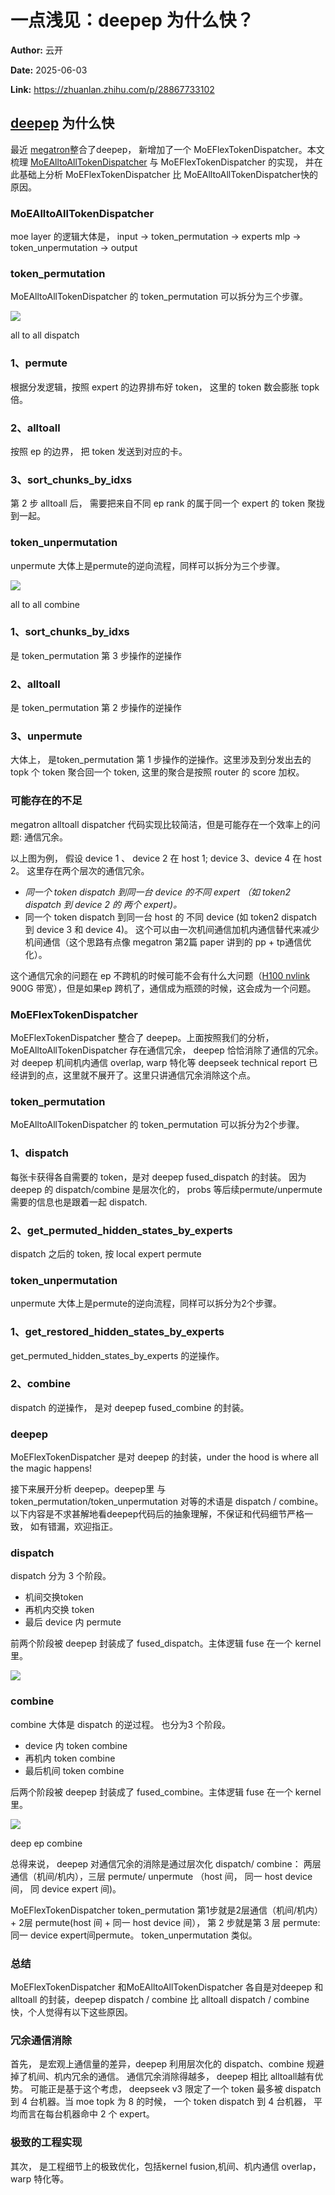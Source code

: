 # 一点浅见：deepep 为什么快？

**Author:** 云开

**Date:** 2025-06-03

**Link:** https://zhuanlan.zhihu.com/p/28867733102

[](https://zhuanlan.zhihu.com/p/29101694086)

## [deepep](https://zhida.zhihu.com/search?content_id=254796055&content_type=Article&match_order=1&q=deepep&zhida_source=entity) 为什么快

最近 [megatron](https://zhida.zhihu.com/search?content_id=254796055&content_type=Article&match_order=1&q=megatron&zhida_source=entity)整合了deepep， 新增加了一个 MoEFlexTokenDispatcher。本文梳理 [MoEAlltoAllTokenDispatcher](https://zhida.zhihu.com/search?content_id=254796055&content_type=Article&match_order=1&q=MoEAlltoAllTokenDispatcher&zhida_source=entity) 与 MoEFlexTokenDispatcher 的实现， 并在此基础上分析 MoEFlexTokenDispatcher 比 MoEAlltoAllTokenDispatcher快的原因。

### MoEAlltoAllTokenDispatcher

moe layer 的逻辑大体是， input -> token\_permutation -> experts mlp -> token\_unpermutation -> output

### token\_permutation

MoEAlltoAllTokenDispatcher 的 token\_permutation 可以拆分为三个步骤。

![](images/v2-3e94eafaca1b118462623b622f507df6_1440w_83754f7e2558.jpg)

all to all dispatch

### 1、permute

根据分发逻辑，按照 expert 的边界排布好 token， 这里的 token 数会膨胀 topk 倍。

### 2、alltoall

按照 ep 的边界， 把 token 发送到对应的卡。

### 3、sort\_chunks\_by\_idxs

第 2 步 alltoall 后， 需要把来自不同 ep rank 的属于同一个 expert 的 token 聚拢到一起。

### token\_unpermutation

unpermute 大体上是permute的逆向流程，同样可以拆分为三个步骤。

![](images/v2-c739138266cacaa3c075820d0c65812c_1440w_517be9d6ea8a.jpg)

all to all combine

### 1、sort\_chunks\_by\_idxs

是 token\_permutation 第 3 步操作的逆操作

### 2、alltoall

是 token\_permutation 第 2 步操作的逆操作

### 3、unpermute

大体上， 是token\_permutation 第 1 步操作的逆操作。这里涉及到分发出去的 topk 个 token 聚合回一个 token, 这里的聚合是按照 router 的 score 加权。

### 可能存在的不足

megatron alltoall dispatcher 代码实现比较简洁，但是可能存在一个效率上的问题: 通信冗余。

以上图为例， 假设 device 1 、 device 2 在 host 1; device 3、device 4 在 host 2。 这里存在两个层次的通信冗余。

-   _同一个 token dispatch 到同一台 device 的不同 expert （如 token2 dispatch 到 device 2 的 两个 expert)。_
-   同一个 token dispatch 到同一台 host 的 不同 device (如 token2 dispatch 到 device 3 和 device 4)。 这个可以由一次机间通信加机内通信替代来减少机间通信（这个思路有点像 megatron 第2篇 paper 讲到的 pp + tp通信优化）。

这个通信冗余的问题在 ep 不跨机的时候可能不会有什么大问题（[H100 nvlink](https://zhida.zhihu.com/search?content_id=254796055&content_type=Article&match_order=1&q=H100+nvlink&zhida_source=entity) 900G 带宽），但是如果ep 跨机了，通信成为瓶颈的时候，这会成为一个问题。

### MoEFlexTokenDispatcher

MoEFlexTokenDispatcher 整合了 deepep。上面按照我们的分析，MoEAlltoAllTokenDispatcher 存在通信冗余， deepep 恰恰消除了通信的冗余。 对 deepep 机间机内通信 overlap, warp 特化等 deepseek technical report 已经讲到的点，这里就不展开了。这里只讲通信冗余消除这个点。

### token\_permutation

MoEAlltoAllTokenDispatcher 的 token\_permutation 可以拆分为2个步骤。

### 1、dispatch

每张卡获得各自需要的 token，是对 deepep fused\_dispatch 的封装。 因为 deepep 的 dispatch/combine 是层次化的， probs 等后续permute/unpermute 需要的信息也是跟着一起 dispatch.

### 2、get\_permuted\_hidden\_states\_by\_experts

dispatch 之后的 token, 按 local expert permute

### token\_unpermutation

unpermute 大体上是permute的逆向流程，同样可以拆分为2个步骤。

### 1、get\_restored\_hidden\_states\_by\_experts

get\_permuted\_hidden\_states\_by\_experts 的逆操作。

### 2、combine

dispatch 的逆操作， 是对 deepep fused\_combine 的封装。

### deepep

MoEFlexTokenDispatcher 是对 deepep 的封装，under the hood is where all the magic happens!

接下来展开分析 deepep。deepep里 与 token\_permutation/token\_unpermutation 对等的术语是 dispatch / combine。 以下内容是不求甚解地看deepep代码后的抽象理解，不保证和代码细节严格一致， 如有错漏，欢迎指正。

### dispatch

dispatch 分为 3 个阶段。

-   机间交换token
-   再机内交换 token
-   最后 device 内 permute

前两个阶段被 deepep 封装成了 fused\_dispatch。主体逻辑 fuse 在一个 kernel 里。

![](images/v2-d22f51def8f95a3f47b166251f60f1d9_1440w_fbcd09623582.jpg)

  

### combine

combine 大体是 dispatch 的逆过程。 也分为3 个阶段。

-   device 内 token combine
-   再机内 token combine
-   最后机间 token combine

后两个阶段被 deepep 封装成了 fused\_combine。主体逻辑 fuse 在一个 kernel 里。

![](images/v2-b006bd3b301c86e608dcb6198fbd7606_1440w_3eec6f8c8577.jpg)

deep ep combine

总得来说， deepep 对通信冗余的消除是通过层次化 dispatch/ combine： 两层通信（机间/机内），三层 permute/ unpermute （host 间， 同一 host device 间， 同 device expert 间)。

MoEFlexTokenDispatcher token\_permutation 第1步就是2层通信（机间/机内） + 2层 permute(host 间 + 同一 host device 间）， 第 2 步就是第 3 层 permute: 同一 device expert间permute。 token\_unpermutation 类似。

### 总结

MoEFlexTokenDispatcher 和MoEAlltoAllTokenDispatcher 各自是对deepep 和 alltoall 的封装，deepep dispatch / combine 比 alltoall dispatch / combine 快，个人觉得有以下这些原因。

### 冗余通信消除

首先， 是宏观上通信量的差异，deepep 利用层次化的 dispatch、combine 规避掉了机间、机内冗余的通信。 通信冗余消除得越多， deepep 相比 alltoall越有优势。 可能正是基于这个考虑， deepseek v3 限定了一个 token 最多被 dispatch 到 4 台机器。当 moe topk 为 8 的时候， 一个 token dispatch 到 4 台机器， 平均而言在每台机器命中 2 个 expert。

### 极致的工程实现

其次， 是工程细节上的极致优化，包括kernel fusion,机间、机内通信 overlap， warp 特化等。